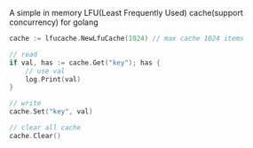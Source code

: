 A simple in memory LFU(Least Frequently Used) cache(support concurrency) for golang

```go
cache := lfucache.NewLfuCache(1024) // max cache 1024 items 

// read
if val, has := cache.Get("key"); has {
    // use val
    log.Print(val)
}

// write
cache.Set("key", val)

// clear all cache
cache.Clear()
```